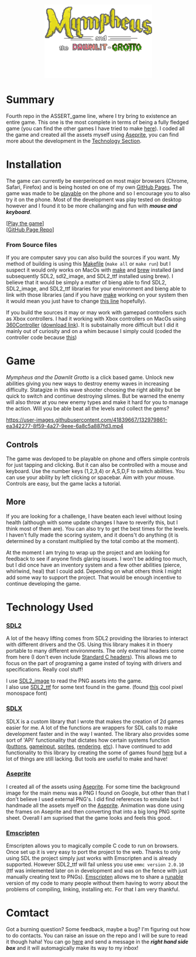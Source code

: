 <p align="center">
  <img height="200" src="https://github.com/ASSERT-game/ASSERT_game4/blob/main/assets/tittle_c.png" />
</p>

# Summary

Fourth repo in the ASSERT_game line, where I try bring to existence an entire game. This one is the most complete in terms of being a fully fledged game (you can find the other games I have tried to make [here](https://github.com/ASSERT-game)). I coded all the game and created all the assets myself using [Aseprite](https://www.aseprite.org/), you can find more about the development in the [Technology Section](#technology-used). 

# Installation

The game can currently be exerperinced on most major browsers (Chrome, Safari, Firefox) and is being hosted on one of my own [GitHub Pages](https://pages.github.com/). The game was made to be [playable](https://mrcolour.github.io/blaster/) on the phone and so I encourage you to also try it on the phone. Most of the development was play tested on desktop however and I found it to be more challanging and fun with ***mouse and keyboard***. 

[[Play the game](https://mrcolour.github.io/blaster/)]<br>
[[GitHub Page Repo](https://github.com/MrColour/mrcolour.github.io)]

### From Source files
If you are computer savy you can also build the sources if you want. My method of building is using this [Makefile](https://github.com/ASSERT-game/ASSERT_game4/blob/main/Makefile) (`make all` or `make run`) but I suspect it would only works on MacOs with [make](https://en.wikipedia.org/wiki/Make_(software)) and [brew](https://brew.sh/) installed (and subsequently SDL2, sdl2_image, and SDL2_ttf installed using brew). I believe that it would be simply a matter of bieng able to find SDL2, SDL2_image, and SDL2_ttf libraries for your environment and bieng able to link with those libraries (and if you have [make](https://en.wikipedia.org/wiki/Make_(software)) working on your system then it would mean you just have to change [this line](https://github.com/ASSERT-game/ASSERT_game4/blob/e703f2d2eb15e079fd7e0f55e56d56a2541be068/Makefile#L11) hopefully).

If you build the sources it may or may work with gamepad controllers such as Xbox controllers. I had it working with Xbox controllers on MacOs using [360Controller](https://github.com/360Controller/360Controller) ([download link](https://github.com/360Controller/360Controller/releases/tag/v1.0.0-alpha.6)). It is substainally more difficult but I did it mainly out of curiosity and on a whim because I simply could (coded the controller code because [this](https://github.com/ASSERT-game/pacman_v2))

# Game
_Mympheus and the Dawnlit Grotto_ is a click based game. Unlock new abilities giving you new ways to destroy enemy waves in increasing difficulty. Statagize in this wave shooter choosing the right ability but be quick to switch and continue destroying slimes. But be warned the enemy will also throw at you new enemy types and make it hard for you to manage the action. Will you be able beat all the levels and collect the gems?

<p align="center">
	
https://user-images.githubusercontent.com/41839667/132979861-ea342277-8f59-4a27-9eee-6a8c5a887fd3.mp4
	
</p>

## Controls
The game was devloped to be playable on phone and offers simple controls for just tapping and clicking. But it can also be controlled with a mouse and keyboard. Use the number keys (1,2,3,4) or A,S,D,F to switch abilities. You can use your ability by left clicking or spacebar. Aim with your mouse. Controls are easy, but the game lacks a tutorial. 

## More
If you are looking for a challenge, I have beaten each level without losing health (although with some update changes I have to reverify this, but I think most of them are). You can also try to get the best times for the levels. I haven't fully made the scoring system, and it doens't do anything (it is determined by a constant multiplied by the total combo at the moment).

At the moment I am trying to wrap up the project and am looking for feedback to see if anyone finds glaring issues. I won't be adding too much, but I did once have an inventory system and a few other abilities (pierce, whirlwind, heal) that I could add. Depending on what others think I might add some way to support the project. That would be enough incentive to continue developing the game.

# Technology Used

### [SDL2](https://www.libsdl.org/)
A lot of the heavy lifting comes from SDL2 providing the libraries to interact with different drivers and the OS. Using this library makes it in thoery portable to many different environments. The only external headers come from here (I don't even include [Standard C headers](https://en.wikipedia.org/wiki/C_standard_library)). This allows me to focus on the part of programing a game insted of toying with drivers and specifications. Really cool stuff!

I use [SDL2_image](https://www.libsdl.org/projects/SDL_image/) to read the PNG assets into the game.<br>
I also use [SDL2_ttf](https://www.libsdl.org/projects/SDL_ttf/) for some text found in the game. (found [this](https://www.libsdl.org/projects/SDL_ttf/) cool pixel monospace font)

### [SDLX](https://github.com/MrColour/SDL_2D_init)
SDLX is a custom library that I wrote that makes the creation of 2d games easier for me. A lot of the functions are wrappers for SDL calls to make development faster and in the way I wanted. The library also provides some sort of 'API' functionality that dictates how certain systems function ([buttons](https://github.com/ASSERT-game/ASSERT_game4/blob/main/src/SDLX/SDLX_button_loop.c), [gameinput](https://github.com/ASSERT-game/ASSERT_game4/blob/main/includes/SDLX/SDLX_structs.h#L128), [sprites](https://github.com/ASSERT-game/ASSERT_game4/blob/main/includes/SDLX/SDLX_structs.h#L38), [rendering](https://github.com/ASSERT-game/ASSERT_game4/blob/main/src/SDLX/SDLX_render_queue.c), [etc](https://github.com/ASSERT-game/ASSERT_game4/tree/main/src/SDLX)). I have continued to add functionality to this library by creating the some of games found [here](https://github.com/ASSERT-game) but a lot of things are still lacking. But tools are useful to make and have!

### [Aseprite](https://www.aseprite.org/)
I created all of the assets using [Aseprite](https://www.aseprite.org/). For some time the background image for the main menu was a PNG I found on Google, but other than that I don't believe I used external PNG's. I did find references to emulate but I handmade all the assets myelf on the [Aseprite](https://www.aseprite.org/). Animation was done using the frames on Aseprite and then converting that into a big long PNG sprite sheet. Overall I am suprised that the game looks and feels this good.

### [Emscripten](https://emscripten.org/)
Emscripten allows you to magically compile C code to run on browsers. Once set up it is very easy to port the project to the web. Thanks to only using SDL the project simply just works with Emscripten and is already supported. However SDL2_ttf will fail unless you use `emmc version 2.0.10` (ttf was imlemented later on in development and was on the fence with just manually creating text to PNGs). [Emscripten](https://emscripten.org/) allows me to share a [runable](https://mrcolour.github.io/blaster/) version of my code to many people without them having to worry about the problems of compiling, linking, installing etc. For that I am very thankful. 

# Comtact

Got a burning question? Some feedback, maybe a bug? I'm figuring out how to do contacts. You can raise an issue on the repo and I will be sure to read it though haha! You can go [here](https://mrcolour.github.io/contact/) and send a message in the ***right hand side box*** and it will automagically make its way to my inbox!
